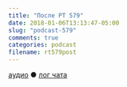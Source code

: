 ```yaml
---
title: "После РТ 579"
date: 2018-01-06T13:13:47-05:00
slug: "podcast-579"
comments: true
categories: podcast
filename: rt579post
---
```


[аудио](http://cdn.radio-t.com/rt579post.mp3)  ● [лог чата](http://chat.radio-t.com/logs/radio-t-579.html)
<audio src="http://cdn.radio-t.com/rt579post.mp3" preload="none"></audio>
